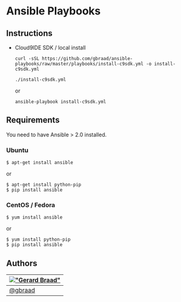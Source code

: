 Ansible Playbooks
=================


Instructions
------------

   * Cloud9IDE SDK / local install  

      ```
      curl -sSL https://github.com/gbraad/ansible-playbooks/raw/master/playbooks/install-c9sdk.yml -o install-c9sdk.yml
      ```
      
      ```
      ./install-c9sdk.yml
      ```
      or
      ```
      ansible-playbook install-c9sdk.yml
      ```


Requirements
------------

You need to have Ansible > 2.0 installed.


### Ubuntu
```
$ apt-get install ansible
```
or
```
$ apt-get install python-pip
$ pip install ansible
```


### CentOS / Fedora
```
$ yum install ansible
```
or
```
$ yum install python-pip
$ pip install ansible
```


Authors
-------

| [!["Gerard Braad"](http://gravatar.com/avatar/e466994eea3c2a1672564e45aca844d0.png?s=60)](http://gbraad.nl "Gerard Braad <me@gbraad.nl>") |
|---|
| [@gbraad](https://twitter.com/gbraad)  |
